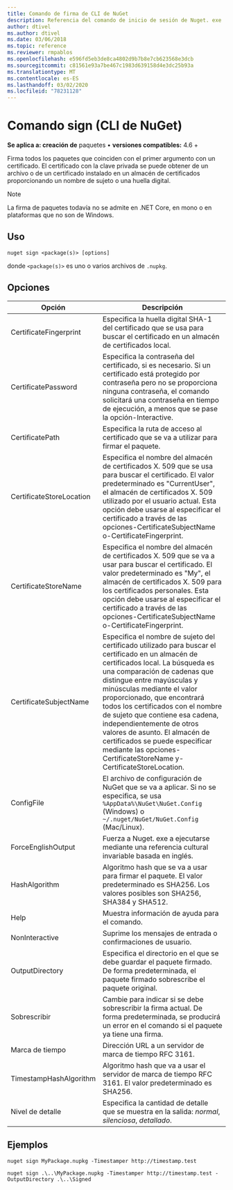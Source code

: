 ```yaml
---
title: Comando de firma de CLI de NuGet
description: Referencia del comando de inicio de sesión de Nuget. exe
author: dtivel
ms.author: dtivel
ms.date: 03/06/2018
ms.topic: reference
ms.reviewer: rmpablos
ms.openlocfilehash: e596fd5eb3de8ca4802d9b7b8e7cb623568e3dcb
ms.sourcegitcommit: c81561e93a7be467c1983d639158d4e3dc25b93a
ms.translationtype: MT
ms.contentlocale: es-ES
ms.lasthandoff: 03/02/2020
ms.locfileid: "78231128"
---
```

# <a name="sign-command-nuget-cli"></a>Comando sign (CLI de NuGet)

**Se aplica a: creación de** paquetes &bullet; **versiones compatibles:** 4.6 +

Firma todos los paquetes que coinciden con el primer argumento con un certificado. El certificado con la clave privada se puede obtener de un archivo o de un certificado instalado en un almacén de certificados proporcionando un nombre de sujeto o una huella digital.

> [!Note]
> La firma de paquetes todavía no se admite en .NET Core, en mono o en plataformas que no son de Windows.

## <a name="usage"></a>Uso

```cli
nuget sign <package(s)> [options]
```

donde `<package(s)>` es uno o varios archivos de `.nupkg`.

## <a name="options"></a>Opciones

| Opción | Descripción |
| --- | --- |
| CertificateFingerprint | Especifica la huella digital SHA-1 del certificado que se usa para buscar el certificado en un almacén de certificados local. |
| CertificatePassword | Especifica la contraseña del certificado, si es necesario. Si un certificado está protegido por contraseña pero no se proporciona ninguna contraseña, el comando solicitará una contraseña en tiempo de ejecución, a menos que se pase la opción-Interactive. |
| CertificatePath | Especifica la ruta de acceso al certificado que se va a utilizar para firmar el paquete. |
| CertificateStoreLocation | Especifica el nombre del almacén de certificados X. 509 que se usa para buscar el certificado. El valor predeterminado es "CurrentUser", el almacén de certificados X. 509 utilizado por el usuario actual. Esta opción debe usarse al especificar el certificado a través de las opciones-CertificateSubjectName o-CertificateFingerprint. |
| CertificateStoreName | Especifica el nombre del almacén de certificados X. 509 que se va a usar para buscar el certificado. El valor predeterminado es "My", el almacén de certificados X. 509 para los certificados personales. Esta opción debe usarse al especificar el certificado a través de las opciones-CertificateSubjectName o-CertificateFingerprint. |
| CertificateSubjectName | Especifica el nombre de sujeto del certificado utilizado para buscar el certificado en un almacén de certificados local.  La búsqueda es una comparación de cadenas que distingue entre mayúsculas y minúsculas mediante el valor proporcionado, que encontrará todos los certificados con el nombre de sujeto que contiene esa cadena, independientemente de otros valores de asunto.  El almacén de certificados se puede especificar mediante las opciones-CertificateStoreName y-CertificateStoreLocation. |
| ConfigFile | El archivo de configuración de NuGet que se va a aplicar. Si no se especifica, se usa `%AppData%\NuGet\NuGet.Config` (Windows) o `~/.nuget/NuGet/NuGet.Config` (Mac/Linux).|
| ForceEnglishOutput | Fuerza a Nuget. exe a ejecutarse mediante una referencia cultural invariable basada en inglés. |
| HashAlgorithm | Algoritmo hash que se va a usar para firmar el paquete. El valor predeterminado es SHA256. Los valores posibles son SHA256, SHA384 y SHA512. |
| Help | Muestra información de ayuda para el comando. |
| NonInteractive | Suprime los mensajes de entrada o confirmaciones de usuario. |
| OutputDirectory | Especifica el directorio en el que se debe guardar el paquete firmado. De forma predeterminada, el paquete firmado sobrescribe el paquete original. |
| Sobrescribir | Cambie para indicar si se debe sobrescribir la firma actual. De forma predeterminada, se producirá un error en el comando si el paquete ya tiene una firma. |
| Marca de tiempo | Dirección URL a un servidor de marca de tiempo RFC 3161. |
| TimestampHashAlgorithm | Algoritmo hash que va a usar el servidor de marca de tiempo RFC 3161. El valor predeterminado es SHA256. |
| Nivel de detalle | Especifica la cantidad de detalle que se muestra en la salida: *normal*, *silenciosa*, *detallado*. |

## <a name="examples"></a>Ejemplos

```cli
nuget sign MyPackage.nupkg -Timestamper http://timestamp.test

nuget sign .\..\MyPackage.nupkg -Timestamper http://timestamp.test -OutputDirectory .\..\Signed
```
